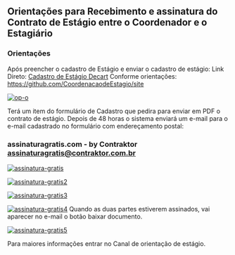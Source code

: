 ## Orientações para Recebimento e assinatura do Contrato de Estágio  entre o Coordenador e o Estagiário

### Orientações
 Após preencher o cadastro de Estágio  e enviar o cadastro de estágio: 
 Link Direto: [Cadastro de Estágio Decart](https://erobeng.page.link/Cadastrodeestagio)
 Conforme orientações:
 https://github.com/CoordenacaodeEstagio/site

<a href="https://ibb.co/gv63qXQ"><img src="https://i.ibb.co/285yVLR/op-o.jpg" alt="op-o" border="0"></a>

Terá um item do formulário de Cadastro que pedira para enviar em PDF o contrato de  estágio.
Depois de 48 horas o sistema enviará um e-mail para o e-mail cadastrado no formulário  com endereçamento postal: 

### assinaturagratis.com - by Contraktor  <assinaturagratis@contraktor.com.br>

<a href="https://ibb.co/252ks5C"><img src="https://i.ibb.co/CWdHMWY/assinatura-gratis.jpg" alt="assinatura-gratis" border="0"></a>

<a href="https://ibb.co/jk2mmyR"><img src="https://i.ibb.co/zVYppXJ/assinatura-gratis2.jpg" alt="assinatura-gratis2" border="0"></a>

<a href="https://ibb.co/XJjGKrM"><img src="https://i.ibb.co/Kyb8fpS/assinatura-gratis3.jpg" alt="assinatura-gratis3" border="0"></a>

<a href="https://ibb.co/n0W71PM"><img src="https://i.ibb.co/fSckNDd/assinatura-gratis4.jpg" alt="assinatura-gratis4" border="0"></a>
Quando as duas partes estiverem assinados, vai aparecer no e-mail o botão baixar documento.

<a href="https://ibb.co/3c1RmJ7"><img src="https://i.ibb.co/tDBLpd4/assinatura-gratis5.jpg" alt="assinatura-gratis5" border="0"></a>

Para maiores informações entrar no Canal de orientação de estágio.





 



 
<!--stackedit_data:
eyJoaXN0b3J5IjpbODMxNjY5ODk0LDExNzUxMTE1LC02ODI1ND
g2NTRdfQ==
-->